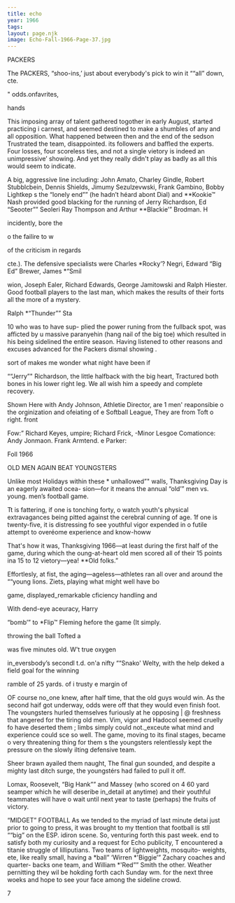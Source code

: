 ```yaml
---
title: echo
year: 1966
tags:
layout: page.njk
image: Echo-Fall-1966-Page-37.jpg
---
```

PACKERS

The PACKERS, “shoo-ins,’
just about everybody's pick to win it ““all”
down, cte.

" odds.onfavrites,

hands

This imposing array of talent gathered togother
in early August, started practicing i carnest, and
seemed destined to make a shumbles of any and all
opposition. What happened between then and the end
of the sedson Trustrated the team, disappointed. its
followers and baffled the experts.  Four losses, four
scoreless ties, and not a single vietory is indeed an
unimpressive’ showing. And yet they really didn't
play as badly as all this would seem to indicate.

A big, aggressive line including: John Amato,
Charley Gindle, Robert Stubblcbein, Dennis Shields,
Jimumy Sezulzevwski, Frank Gambino, Bobby Lightkep
s the “lonely end”” (he hadn’t héard abont Dial)
and **Kookie™ Nash provided good blacking for the
running of Jerry Richardson, Ed “Seooter”” Seoleri
Ray Thompson and Arthur **Blackie’” Brodman. H

incidently, bore the

o the failire to w

of the criticism in regards

cte.). The defensive specialists were Charles *Rocky’?
Negri, Edward “Big Ed” Brewer, James *“Smil

wion, Joseph Ealer, Richard Edwards, George
Jamitowski and Ralph Hiester. Good football players
to the last man, which makes the results of their
forts all the more of a mystery.

Ralph *“Thunder”” Sta

10 who was to have sup-
plied the power runing from the fullback spot, was
afficted by u massive paranyehin (hang nail of the
big toe) which resulted in his being sidelined the
entire season. Having listened to other reasons and
excuses advanced for the Packers dismal showing .

sort of makes me wonder what night have been if

““Jerry”" Richardson, the little halfback with the
big heart, Tractured both bones in his lower right leg.
We all wish him a speedy and complete recovery.

Shown Here with Andy Johnson, Athletie Director, are
1 men' reaponsibie o the orginization and ofeiating
of e Softball League, They are from Toft o right. front

Fow:” Richard Keyes, umpire; Richard Frick, -Minor
Lesgoe Comationce: Andy Jonmaon. Frank Armtend.
e Parker:

Foll 1966

OLD MEN AGAIN BEAT YOUNGSTERS

Unlike most Holidays within these * unhallowed”"
walls, Thanksgiving Day is an eagerly awaited ocea-
sion—for it means the annual “old’” men vs. young.
men’s football game.

Tt is fattering, if one is tonching forty, o watch
youth's physical extravagances being pitted against
the cerebral cunning of age. 1f one is twenty-five, it
is distressing fo see youthful vigor expended in o
futile attempt to overéome experience and know-howw

That's how it was, Thanksgiving 1966—at least
during the first half of the game, during which the
oung-at-heart old men scored all of their 15 points
ina 15 to 12 vietory—yea! **Old folks.”

Effortlesly, at fist, the aging—ageless—athletes
ran all over and around the ““young lions.
Ziets, playing what might well have bo

game, displayed_remarkable cficiency handling and

With dend-eye aceuracy, Harry

“bomb’” to *Flip™ Fleming hefore the game
(It simply.

throwing the ball
Tofted a

was five minutes old. W't true oxygen

in_eversbody’s
secondl t.d. on'a nifty
““Snako' Welty, with the help
deked a field goal for the winning

ramble of 25 yards.
of i trusty e
margin of

OF course no_one knew, after half time, that
the old guys would win. As the second haif got
underway, odds were off that they would even finish
foot. The voungsters hurled themselves furiously at
he opposing | @ freshness that angered
for the tiring old men. Vim, vigor and Hadocol
seemed cruelly fo have deserted them ; limbs simply
could not._exceute what mind and experience could
sce so well. The game, moving to its final stages,
became o very threatening thing for them s the
youngsters relentlessly kept the pressure on the slowly
ilting defensive team.

Sheer brawn ayailed them naught, The final gun
sounded, and despite a mighty last ditch surge, the
youngstérs had failed to pull it off.

Lomax, Roosevelt, “Big Hank”” and Massey (who
scored on 4 60 yard seamper which he will deseribe
in_detail at anytime) and their youthful teammates
will have o wait until next year to taste (perhaps)
the fruits of victory.

“MIDGET” FOOTBALL
As we tended to the myriad of last minute detai
just prior to going to press, it was brought to my
ttention that football is stll ““big” on the ESP.
idiron scene. So, venturing forth this past week.
end to satisfy both my curiosity and a request for
Echo publicity, T encountered a titanie struggle of
lilliputians. Two teams of lightweights, mosquito-
weights, ete, like really small, having a *ball”
‘Wirren *'Biggie’” Zachary coaches and quarter-
backs one team, and William *'Red”” Smith the other.
Weather pernitting they wil be hokding forth cach
Sunday wm. for the next three woeks and hope to
see your face among the sideline crowd.

7
